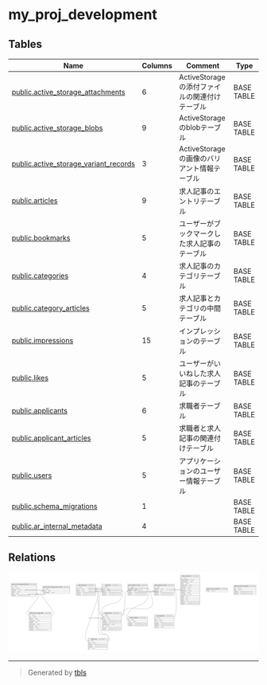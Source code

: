 # my_proj_development

## Tables

| Name | Columns | Comment | Type |
| ---- | ------- | ------- | ---- |
| [public.active_storage_attachments](public.active_storage_attachments.md) | 6 | ActiveStorageの添付ファイルの関連付けテーブル | BASE TABLE |
| [public.active_storage_blobs](public.active_storage_blobs.md) | 9 | ActiveStorageのblobテーブル | BASE TABLE |
| [public.active_storage_variant_records](public.active_storage_variant_records.md) | 3 | ActiveStorageの画像のバリアント情報テーブル | BASE TABLE |
| [public.articles](public.articles.md) | 9 | 求人記事のエントリテーブル | BASE TABLE |
| [public.bookmarks](public.bookmarks.md) | 5 | ユーザーがブックマークした求人記事のテーブル | BASE TABLE |
| [public.categories](public.categories.md) | 4 | 求人記事のカテゴリテーブル | BASE TABLE |
| [public.category_articles](public.category_articles.md) | 5 | 求人記事とカテゴリの中間テーブル | BASE TABLE |
| [public.impressions](public.impressions.md) | 15 | インプレッションのテーブル | BASE TABLE |
| [public.likes](public.likes.md) | 5 | ユーザーがいいねした求人記事のテーブル | BASE TABLE |
| [public.applicants](public.applicants.md) | 6 | 求職者テーブル | BASE TABLE |
| [public.applicant_articles](public.applicant_articles.md) | 5 | 求職者と求人記事の関連付けテーブル | BASE TABLE |
| [public.users](public.users.md) | 5 | アプリケーションのユーザー情報テーブル | BASE TABLE |
| [public.schema_migrations](public.schema_migrations.md) | 1 |  | BASE TABLE |
| [public.ar_internal_metadata](public.ar_internal_metadata.md) | 4 |  | BASE TABLE |

## Relations

![er](schema.svg)

---

> Generated by [tbls](https://github.com/k1LoW/tbls)
